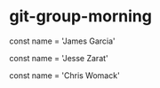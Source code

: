 # git-group-morning
const name = 'James Garcia'

const name = 'Jesse Zarat'

const name = 'Chris Womack'

